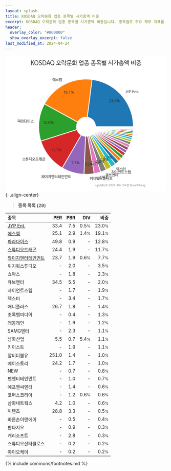 ```yaml
---
layout: splash
title: KOSDAQ 오락문화 업종 종목별 시가총액 비중
excerpt: KOSDAQ 오락문화 업종 종목별 시가총액 비중입니다. 종목별로 주요 재무 지표를 함께 표시합니다.
header:
  overlay_color: "#800000"
  show_overlay_excerpt: false
last_modified_at: 2024-04-24
---
```



![KOSDAQ 오락문화 업종 종목별 시가총액 비중](/stats/sector/images/kosdaq_업종_오락문화_종목.png){: .align-center}


> **종목 목록 (29)**<a id="list"></a>

| **종목** | **PER** | **PBR** | **DIV** | **비중** |
| :------- | ------: | ------: | ------: | -------: |
| [JYP Ent.](/035900/) | 33.4 | 7.5 | 0.5<small>%</small> | 23.0<small>%</small> |
| [에스엠](/041510/) | 25.1 | 2.9 | 1.4<small>%</small> | 19.1<small>%</small> |
| [파라다이스](/034230/) | 49.8 | 0.9 | - | 12.8<small>%</small> |
| [스튜디오드래곤](/253450/) | 24.4 | 1.9 | - | 11.7<small>%</small> |
| [와이지엔터테인먼트](/122870/) | 23.7 | 1.9 | 0.6<small>%</small> | 7.7<small>%</small> |
| 위지윅스튜디오 | - | 2.0 | - | 3.5<small>%</small> |
| 쇼박스 | - | 1.8 | - | 2.3<small>%</small> |
| 큐브엔터 | 34.5 | 5.5 | - | 2.0<small>%</small> |
| 자이언트스텝 | - | 1.7 | - | 1.9<small>%</small> |
| 덱스터 | - | 3.4 | - | 1.7<small>%</small> |
| 애니플러스 | 26.7 | 1.8 | - | 1.4<small>%</small> |
| 초록뱀미디어 | - | 0.4 | - | 1.3<small>%</small> |
| 래몽래인 | - | 1.9 | - | 1.2<small>%</small> |
| SAMG엔터 | - | 2.3 | - | 1.1<small>%</small> |
| 남화산업 | 5.5 | 0.7 | 5.4<small>%</small> | 1.1<small>%</small> |
| 키이스트 | - | 1.9 | - | 1.1<small>%</small> |
| 알비더블유 | 251.0 | 1.4 | - | 1.0<small>%</small> |
| 에이스토리 | 24.2 | 1.7 | - | 1.0<small>%</small> |
| NEW | - | 0.7 | - | 0.8<small>%</small> |
| 팬엔터테인먼트 | - | 1.0 | - | 0.7<small>%</small> |
| 에프엔씨엔터 | - | 1.4 | - | 0.6<small>%</small> |
| 코퍼스코리아 | - | 1.2 | 0.6<small>%</small> | 0.6<small>%</small> |
| 삼화네트웍스 | 4.2 | 1.0 | - | 0.6<small>%</small> |
| 빅텐츠 | 28.8 | 3.3 | - | 0.5<small>%</small> |
| 바른손이앤에이 | - | 0.5 | - | 0.4<small>%</small> |
| 판타지오 | - | 0.9 | - | 0.3<small>%</small> |
| 캐리소프트 | - | 2.8 | - | 0.3<small>%</small> |
| 스튜디오산타클로스 | - | 0.2 | - | 0.2<small>%</small> |
| 아이오케이 | - | 0.2 | - | 0.2<small>%</small> |

{% include commons/footnotes.md %}